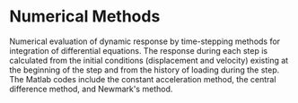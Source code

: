 # Numerical Methods 

Numerical evaluation of dynamic response by time-stepping methods for integration of differential equations. The response during each step is calculated from the initial conditions (displacement and velocity) existing at the beginning of the step and from the history of loading during the step. The Matlab codes include the constant acceleration method, the central difference method, and Newmark's method.
